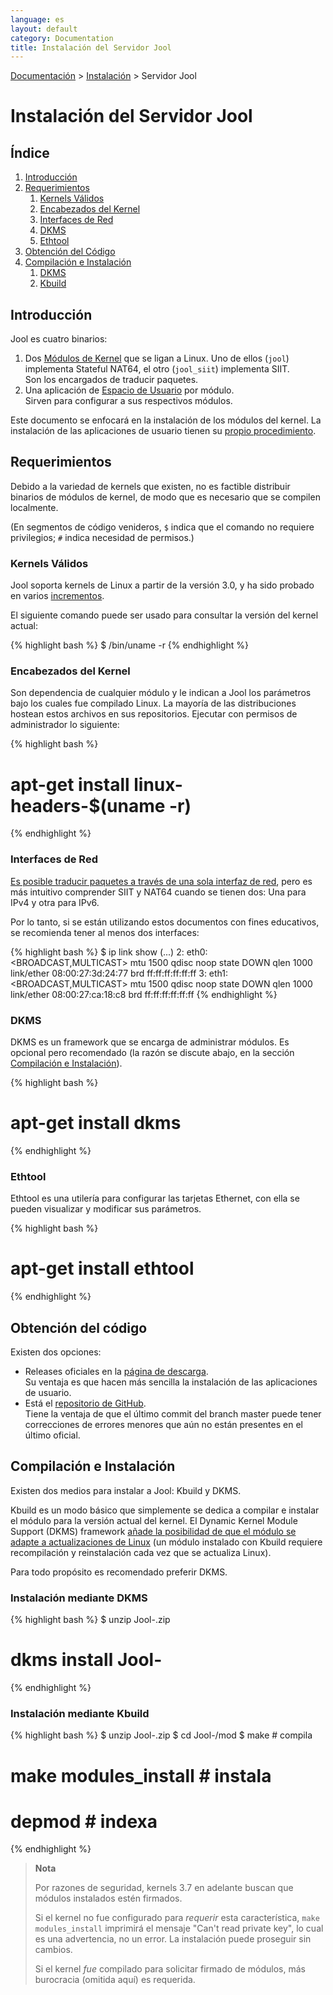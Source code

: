 ```yaml
---
language: es
layout: default
category: Documentation
title: Instalación del Servidor Jool
---
```


[Documentación](documentation.html) > [Instalación](documentation.html#instalacin) > Servidor Jool

# Instalación del Servidor Jool

## Índice

1. [Introducción](#introduccin)
2. [Requerimientos](#requerimientos)
	1. [Kernels Válidos](#kernels-vlidos)
	2. [Encabezados del Kernel](#encabezados-del-kernel)
	3. [Interfaces de Red](#interfaces-de-red)
	4. [DKMS](#dkms)
	5. [Ethtool](#ethtool)
3. [Obtención del Código](#obtencin-del-cdigo)
3. [Compilación e Instalación](#compilacin-e-instalacin)
	1. [DKMS](#instalacin-mediante-dkms)
	2. [Kbuild](#instalacin-mediante-kbuild)

## Introducción

Jool es cuatro binarios:

1. Dos [Módulos de Kernel](https://es.wikipedia.org/wiki/M%C3%B3dulo_de_n%C3%BAcleo) que se ligan a Linux. Uno de ellos (`jool`) implementa Stateful NAT64, el otro (`jool_siit`) implementa SIIT.  
Son los encargados de traducir paquetes.
2. Una aplicación de [Espacio de Usuario](http://es.wikipedia.org/wiki/Espacio_de_usuario) por módulo.  
Sirven para configurar a sus respectivos módulos.

Este documento se enfocará en la instalación de los módulos del kernel. La instalación de las aplicaciones de usuario tienen su [propio procedimiento](usr-install.html).

## Requerimientos

Debido a la variedad de kernels que existen, no es factible distribuir binarios de módulos de kernel, de modo que es necesario que se compilen localmente.

(En segmentos de código venideros, `$` indica que el comando no requiere privilegios; `#` indica necesidad de permisos.)

### Kernels Válidos

Jool soporta kernels de Linux a partir de la versión 3.0, y ha sido probado en varios [incrementos](intro-jool.html#compatibilidad).

El siguiente comando puede ser usado para consultar la versión del kernel actual:

{% highlight bash %}
$ /bin/uname -r
{% endhighlight %}

### Encabezados del Kernel

Son dependencia de cualquier módulo y le indican a Jool los parámetros bajo los cuales fue compilado Linux. La mayoría de las distribuciones hostean estos archivos en sus repositorios. Ejecutar con permisos de administrador lo siguiente:

{% highlight bash %}
# apt-get install linux-headers-$(uname -r)
{% endhighlight %}

### Interfaces de Red

[Es posible traducir paquetes a través de una sola interfaz de red](mod-run-alternate.html), pero es más intuitivo comprender SIIT y NAT64 cuando se tienen dos: Una para IPv4 y otra para IPv6.

Por lo tanto, si se están utilizando estos documentos con fines educativos, se recomienda tener al menos dos interfaces:

{% highlight bash %}
$ ip link show
(...)
2: eth0: <BROADCAST,MULTICAST> mtu 1500 qdisc noop state DOWN qlen 1000
    link/ether 08:00:27:3d:24:77 brd ff:ff:ff:ff:ff:ff
3: eth1: <BROADCAST,MULTICAST> mtu 1500 qdisc noop state DOWN qlen 1000
    link/ether 08:00:27:ca:18:c8 brd ff:ff:ff:ff:ff:ff
{% endhighlight %}

### DKMS

DKMS es un framework que se encarga de administrar módulos. Es opcional pero recomendado (la razón se discute abajo, en la sección [Compilación e Instalación](#compilacin-e-instalacin)).

{% highlight bash %}
# apt-get install dkms
{% endhighlight %}

### Ethtool

Ethtool es una utilería para configurar las tarjetas  Ethernet, con ella se pueden visualizar y modificar sus parámetros.

{% highlight bash %}
# apt-get install ethtool
{% endhighlight %}

## Obtención del código

Existen dos opciones:

* Releases oficiales en la [página de descarga](download.html).  
Su ventaja es que hacen más sencilla la instalación de las aplicaciones de usuario.
* Está el [repositorio de GitHub](https://github.com/NICMx/NAT64).  
Tiene la ventaja de que el último commit del branch master puede tener correcciones de errores menores que aún no están presentes en el último oficial.

## Compilación e Instalación

Existen dos medios para instalar a Jool: Kbuild y DKMS.

Kbuild es un modo básico que simplemente se dedica a compilar e instalar el módulo para la versión actual del kernel. El Dynamic Kernel Module Support (DKMS) framework [añade la posibilidad de que el módulo se adapte a actualizaciones de Linux](https://en.wikipedia.org/wiki/Dynamic_Kernel_Module_Support) (un módulo instalado con Kbuild requiere recompilación y reinstalación cada vez que se actualiza Linux).

Para todo propósito es recomendado preferir DKMS.

### Instalación mediante DKMS

<!-- TODO Incluye alternativa de Github. -->

{% highlight bash %}
$ unzip Jool-<version>.zip
# dkms install Jool-<version>
{% endhighlight %}

### Instalación mediante Kbuild

{% highlight bash %}
$ unzip Jool-<version>.zip
$ cd Jool-<version>/mod
$ make                  # compila
# make modules_install  # instala
# depmod                # indexa
{% endhighlight %}

> **Nota**
> 
> Por razones de seguridad, kernels 3.7 en adelante buscan que módulos instalados estén firmados.
> 
> Si el kernel no fue configurado para _requerir_ esta característica, `make modules_install` imprimirá el mensaje "Can't read private key", lo cual es una advertencia, no un error. La instalación puede proseguir sin cambios.
> 
> Si el kernel _fue_ compilado para solicitar firmado de módulos, más burocracia (omitida aquí) es requerida.

